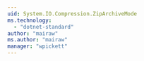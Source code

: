 ```yaml
---
uid: System.IO.Compression.ZipArchiveMode
ms.technology: 
  - "dotnet-standard"
author: "mairaw"
ms.author: "mairaw"
manager: "wpickett"
---
```

